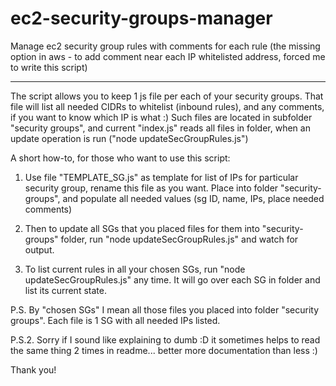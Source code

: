 # ec2-security-groups-manager
Manage ec2 security group rules with comments for each rule (the missing option in aws - to add comment near each IP whitelisted address, forced me to write this script)

---------------------------------------------

The script allows you to keep 1 js file per each of your security groups.
That file will list all needed CIDRs to whitelist (inbound rules), and any comments, if you want to know which IP is what :)
Such files are located in subfolder "security groups", and current "index.js" reads all files in folder, when an update operation is run ("node updateSecGroupRules.js")

A short how-to, for those who want to use this script:

1. Use file "TEMPLATE_SG.js" as template for list of IPs for particular security group,
rename this file as you want. Place into folder "security-groups", and populate all needed values (sg ID, name, IPs, place needed comments)

2. Then to update all SGs that you placed files for them into "security-groups" folder, run "node updateSecGroupRules.js" and watch for output.

3. To list current rules in all your chosen SGs, run "node updateSecGroupRules.js" any time. It will go over each SG in folder and list its current state.

P.S. By "chosen SGs" I mean all those files you placed into folder "security groups". Each file is 1 SG with all needed IPs listed.

P.S.2. Sorry if I sound like explaining to dumb :D  it sometimes helps to read the same thing 2 times in readme... better more documentation than less :)

Thank you!
